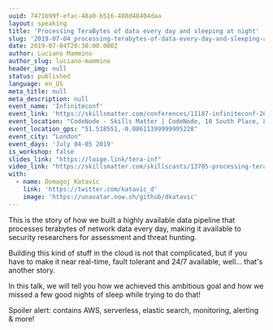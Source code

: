 ```yaml
---
uuid: 7471b99f-efac-48a0-b516-488d48404daa
layout: speaking
title: 'Processing TeraBytes of data every day and sleeping at night'
slug: '2019-07-04_processing-terabytes-of-data-every-day-and-sleeping-at-night-infiniteconf'
date: 2019-07-04T20:30:00.000Z
author: Luciano Mammino
author_slug: luciano-mammino
header_img: null
status: published
language: en_US
meta_title: null
meta_description: null
event_name: 'Infiniteconf'
event_link: 'https://skillsmatter.com/conferences/11187-infiniteconf-2019-the-conference-on-big-data-and-ai'
event_location: "CodeNode - Skills Matter | CodeNode, 10 South Place, London, EC2M 7EB, GB"
event_location_gps: "51.518551,-0.08611399999995228"
event_city: "London"
event_days: 'July 04-05 2019'
is_workshop: false
slides_link: "https://loige.link/tera-inf"
video_link: "https://skillsmatter.com/skillscasts/13705-processing-terabytes-of-data-every-day-and-sleeping-at-night"
with:
  - name: Domagoj Katavic
    link: 'https://twitter.com/katavic_d'
    image: 'https://unavatar.now.sh/github/dkatavic'
---
```


This is the story of how we built a highly available data pipeline that processes terabytes of network data every day, making it available to security researchers for assessment and threat hunting.

Building this kind of stuff in the cloud is not that complicated, but if you have to make it near real-time, fault tolerant and 24/7 available, well... that's another story.

In this talk, we will tell you how we achieved this ambitious goal and how we missed a few good nights of sleep while trying to do that!

Spoiler alert: contains AWS, serverless, elastic search, monitoring, alerting & more!
